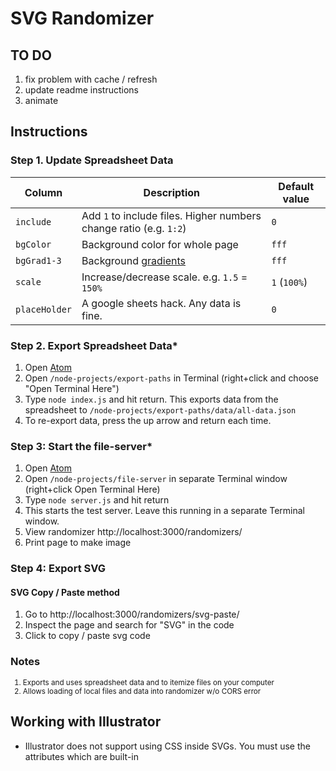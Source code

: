 
# SVG Randomizer


## TO DO

1. fix problem with cache / refresh
1. update readme instructions
1. animate



## Instructions


### Step 1. Update Spreadsheet Data

Column | Description | Default value
--- | --- | ---
`include` | Add `1` to include files. Higher numbers change ratio (e.g. `1:2`) | `0`
`bgColor` | Background color for whole page | `fff`
`bgGrad1-3` | Background [gradients](https://cssgradient.io/) | `fff`
`scale` | Increase/decrease scale. e.g. `1.5` = `150%` | `1` (`100%`)
`placeHolder` | A google sheets hack. Any data is fine. | `0`


### Step 2. Export Spreadsheet Data*

1. Open [Atom](https://atom.io/)
1. Open `/node-projects/export-paths` in Terminal (right+click and choose "Open Terminal Here")
1. Type `node index.js` and hit return. This exports data from the spreadsheet to `/node-projects/export-paths/data/all-data.json`
1. To re-export data, press the up arrow and return each time.


### Step 3: Start the file-server*

1. Open [Atom](https://atom.io/)
1. Open `/node-projects/file-server` in separate Terminal window (right+click Open Terminal Here)
1. Type `node server.js` and hit return
1. This starts the test server. Leave this running in a separate Terminal window.
1. View randomizer http://localhost:3000/randomizers/
1. Print page to make image





### Step 4: Export SVG


#### SVG Copy / Paste method

1. Go to http://localhost:3000/randomizers/svg-paste/
1. Inspect the page and search for "SVG" in the code
1. Click to copy / paste svg code




### Notes
<small>

1. Exports and uses spreadsheet data and to itemize files on your computer
1. Allows loading of local files and data into randomizer w/o CORS error

</small>






## Working with Illustrator

- Illustrator does not support using CSS inside SVGs. You must use the attributes which are built-in
